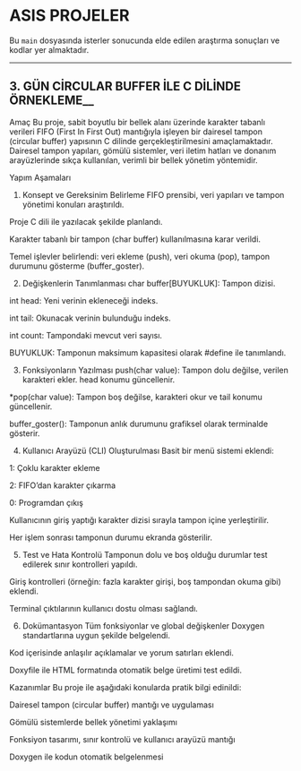 # ASIS PROJELER

Bu `main` dosyasında isterler sonucunda elde edilen araştırma sonuçları ve kodlar yer almaktadır.

---

## 3. GÜN CİRCULAR BUFFER İLE C DİLİNDE ÖRNEKLEME__

Amaç
Bu proje, sabit boyutlu bir bellek alanı üzerinde karakter tabanlı verileri FIFO (First In First Out) mantığıyla işleyen bir dairesel tampon 
(circular buffer) yapısının C dilinde gerçekleştirilmesini amaçlamaktadır. 
Dairesel tampon yapıları, gömülü sistemler, veri iletim hatları ve donanım arayüzlerinde sıkça kullanılan, verimli bir bellek yönetim yöntemidir.

Yapım Aşamaları
1. Konsept ve Gereksinim Belirleme
FIFO prensibi, veri yapıları ve tampon yönetimi konuları araştırıldı.

Proje C dili ile yazılacak şekilde planlandı.

Karakter tabanlı bir tampon (char buffer) kullanılmasına karar verildi.

Temel işlevler belirlendi: veri ekleme (push), veri okuma (pop), tampon durumunu gösterme (buffer_goster).

2. Değişkenlerin Tanımlanması
char buffer[BUYUKLUK]: Tampon dizisi.

int head: Yeni verinin ekleneceği indeks.

int tail: Okunacak verinin bulunduğu indeks.

int count: Tampondaki mevcut veri sayısı.

BUYUKLUK: Tamponun maksimum kapasitesi olarak #define ile tanımlandı.

3. Fonksiyonların Yazılması
push(char value): Tampon dolu değilse, verilen karakteri ekler. head konumu güncellenir.

*pop(char value): Tampon boş değilse, karakteri okur ve tail konumu güncellenir.

buffer_goster(): Tamponun anlık durumunu grafiksel olarak terminalde gösterir.

4. Kullanıcı Arayüzü (CLI) Oluşturulması
Basit bir menü sistemi eklendi:

1: Çoklu karakter ekleme

2: FIFO’dan karakter çıkarma

0: Programdan çıkış

Kullanıcının giriş yaptığı karakter dizisi sırayla tampon içine yerleştirilir.

Her işlem sonrası tamponun durumu ekranda gösterilir.

5. Test ve Hata Kontrolü
Tamponun dolu ve boş olduğu durumlar test edilerek sınır kontrolleri yapıldı.

Giriş kontrolleri (örneğin: fazla karakter girişi, boş tampondan okuma gibi) eklendi.

Terminal çıktılarının kullanıcı dostu olması sağlandı.

6. Dokümantasyon
Tüm fonksiyonlar ve global değişkenler Doxygen standartlarına uygun şekilde belgelendi.

Kod içerisinde anlaşılır açıklamalar ve yorum satırları eklendi.

Doxyfile ile HTML formatında otomatik belge üretimi test edildi.

Kazanımlar
Bu proje ile aşağıdaki konularda pratik bilgi edinildi:

Dairesel tampon (circular buffer) mantığı ve uygulaması

Gömülü sistemlerde bellek yönetimi yaklaşımı

Fonksiyon tasarımı, sınır kontrolü ve kullanıcı arayüzü mantığı

Doxygen ile kodun otomatik belgelenmesi
